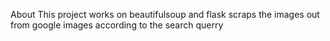 About
This project works on beautifulsoup and flask scraps the images out from google images according to the search querry
